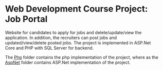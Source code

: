 # Web Development Course Project: Job Portal

Website for candidates to apply for jobs and delete/update/view the application. In addition, the recruiters can post jobs and updated/view/delete posted jobs. The project is implemented in ASP.Net Core and PHP with SQL Server for backend. 

The [Php](Php/) folder contains the php implementation of the project, where as the [AspNet](AspNet/) folder contains ASP.Net implementation of the project.
